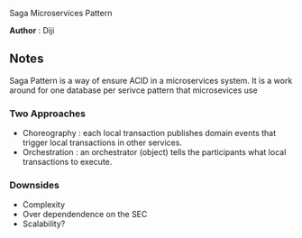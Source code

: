 Saga Microservices Pattern

**Author** : Diji

## Notes

Saga Pattern is a way of ensure ACID in a microservices system. It is a work around for one database per serivce pattern that microsevices use

### Two Approaches
* Choreography : each local transaction publishes domain events that trigger local transactions in other services.
* Orchestration : an orchestrator (object) tells the participants what local transactions to execute.

### Downsides
* Complexity 
* Over dependendence on the SEC
* Scalability?
